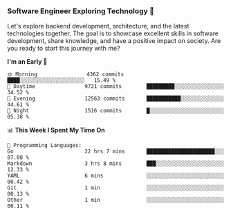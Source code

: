 ### Software Engineer Exploring Technology 🚀 

Let's explore backend development, architecture, and the latest technologies together. The goal is to showcase excellent skills in software development, share knowledge, and have a positive impact on society. Are you ready to start this journey with me?

<!--START_SECTION:waka-->
**I'm an Early 🐤** 

```text
🌞 Morning                4362 commits        ████░░░░░░░░░░░░░░░░░░░░░   15.49 % 
🌆 Daytime                9721 commits        █████████░░░░░░░░░░░░░░░░   34.52 % 
🌃 Evening                12563 commits       ███████████░░░░░░░░░░░░░░   44.61 % 
🌙 Night                  1516 commits        █░░░░░░░░░░░░░░░░░░░░░░░░   05.38 % 
```


📊 **This Week I Spent My Time On** 

```text
💬 Programming Languages: 
Go                       22 hrs 7 mins       ██████████████████████░░░   87.00 % 
Markdown                 3 hrs 8 mins        ███░░░░░░░░░░░░░░░░░░░░░░   12.33 % 
YAML                     6 mins              ░░░░░░░░░░░░░░░░░░░░░░░░░   00.42 % 
Git                      1 min               ░░░░░░░░░░░░░░░░░░░░░░░░░   00.13 % 
Other                    1 min               ░░░░░░░░░░░░░░░░░░░░░░░░░   00.11 % 
```


<!--END_SECTION:waka-->
